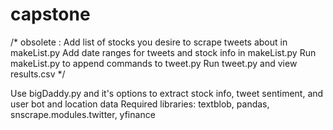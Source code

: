 # capstone
/*
obsolete : Add list of stocks you desire to scrape tweets about in makeList.py
Add date ranges for tweets and stock info in makeList.py
Run makeList.py to append commands to tweet.py
Run tweet.py and view results.csv 
*/

Use bigDaddy.py and it's options to extract stock info, tweet sentiment, and user bot and location data
Required libraries: textblob, pandas, snscrape.modules.twitter, yfinance
